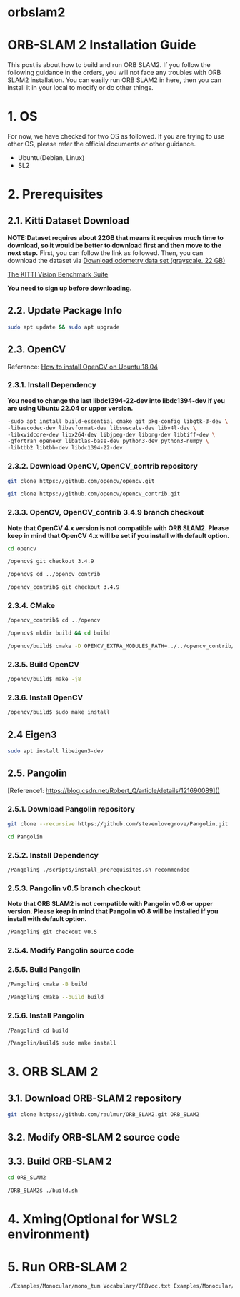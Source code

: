 # orbslam2



# ORB-SLAM 2 Installation Guide
This post is about how to build and run ORB SLAM2. If you follow the following guidance in the orders, you will not face any troubles with ORB SLAM2 installation. You can easily run ORB SLAM2 in here, then you can install it in your local to modify or do other things.

# 1. OS
For now, we have checked for two OS as followed. If you are trying to use other OS, please refer the official documents or other guidance.

- Ubuntu(Debian, Linux)
- SL2

# 2. Prerequisites
## 2.1. Kitti Dataset Download

**NOTE:Dataset requires about 22GB that means it requires much time to download, so it would be better to download first and then move to the next step.**
First, you can follow the link as followed. Then, you can download the dataset via [Download odometry data set (grayscale, 22 GB)](https://www.cvlibs.net/datasets/kitti/user_login.php)

[The KITTI Vision Benchmark Suite](https://www.cvlibs.net/datasets/kitti/user_login.php)

 **You need to sign up before downloading.**

## 2.2. Update Package Info

```bash
sudo apt update && sudo apt upgrade
```

## 2.3. OpenCV

Reference: [How to install OpenCV on Ubuntu 18.04](https://linuxize.com/post/how-to-install-opencv-on-ubuntu-18-04/)


### 2.3.1. Install Dependency
 **You need to change the last libdc1394-22-dev into libdc1394-dev if you are using Ubuntu 22.04 or upper version.**
```bash
-sudo apt install build-essential cmake git pkg-config libgtk-3-dev \
-libavcodec-dev libavformat-dev libswscale-dev libv4l-dev \
-libxvidcore-dev libx264-dev libjpeg-dev libpng-dev libtiff-dev \
-gfortran openexr libatlas-base-dev python3-dev python3-numpy \
-libtbb2 libtbb-dev libdc1394-22-dev
``` 
### 2.3.2. Download OpenCV, OpenCV_contrib repository

```bash
git clone https://github.com/opencv/opencv.git
```
 
```bash
git clone https://github.com/opencv/opencv_contrib.git
```

### 2.3.3. OpenCV, OpenCV_contrib 3.4.9 branch checkout

**Note that OpenCV 4.x version is not compatible with ORB SLAM2. Please keep in mind that OpenCV 4.x will be set if you install with default option.**

```bash
cd opencv
```
```bash
/opencv$ git checkout 3.4.9
```
```bash
/opencv$ cd ../opencv_contrib
```
```bash
/opencv_contrib$ git checkout 3.4.9
```

### 2.3.4. CMake
```bash
/opencv_contrib$ cd ../opencv
```
```bash
/opencv$ mkdir build && cd build
```
```bash
/opencv/build$ cmake -D OPENCV_EXTRA_MODULES_PATH=../../opencv_contrib/modules ..
```

### 2.3.5. Build OpenCV
```bash
/opencv/build$ make -j8
```

### 2.3.6. Install OpenCV
```bash
/opencv/build$ sudo make install
```

## 2.4 Eigen3
```bash
sudo apt install libeigen3-dev
```

## 2.5. Pangolin
[Reference1: https://blog.csdn.net/Robert_Q/article/details/121690089]()
[]()

### 2.5.1. Download Pangolin repository
```bash
git clone --recursive https://github.com/stevenlovegrove/Pangolin.git
```
```bash
cd Pangolin
```

### 2.5.2. Install Dependency
```bash
/Pangolin$ ./scripts/install_prerequisites.sh recommended
```

### 2.5.3. Pangolin v0.5 branch checkout
**Note that ORB SLAM2 is not compatible with Pangolin v0.6 or upper version. Please keep in mind that Pangolin v0.8 will be installed if you install with default option.**
```bash
/Pangolin$ git checkout v0.5
```

### 2.5.4. Modify Pangolin source code

### 2.5.5. Build Pangolin
```bash
/Pangolin$ cmake -B build
```
```bash
/Pangolin$ cmake --build build
```

### 2.5.6. Install Pangolin
```bash
/Pangolin$ cd build
```
```bash
/Pangolin/build$ sudo make install
```

# 3. ORB SLAM 2
## 3.1. Download ORB-SLAM 2 repository
```bash
git clone https://github.com/raulmur/ORB_SLAM2.git ORB_SLAM2
```

## 3.2. Modify ORB-SLAM 2 source code

## 3.3. Build ORB-SLAM 2
```bash
cd ORB_SLAM2
```
```bash
/ORB_SLAM2$ ./build.sh
```

# 4. Xming(Optional for WSL2 environment)

# 5. Run ORB-SLAM 2
```bash
./Examples/Monocular/mono_tum Vocabulary/ORBvoc.txt Examples/Monocular/TUM2.yaml yourpath/rgbd_dataset_freiburg1_desk
```


 
